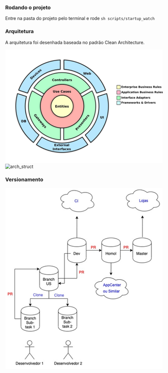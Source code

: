 ### Rodando o projeto

Entre na pasta do projeto pelo terminal e rode ```sh scripts/startup_watch```

### Arquitetura

A arquitetura foi desenhada baseada no padrão Clean Architecture.

![arch](./clean-arch.jpg)
![arch_struct](./clean-arch-struc.jpg)

### Versionamento

![versionamento](./ideia_de_versionamento.jpg)
